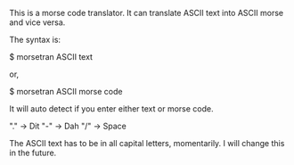 This is a morse code translator. It can translate ASCII text into ASCII morse and vice versa.

The syntax is:

$ morsetran ASCII text

or,

$ morsetran ASCII morse code

It will auto detect if you enter either text or morse code.

"." -> Dit
"-" -> Dah
"/" -> Space

The ASCII text has to be in all capital letters, momentarily. I will change this in the future.

